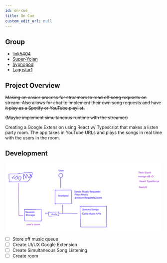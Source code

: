 ```yaml
---
id: on-cue
title: On Cue
custom_edit_url: null
---
```


## Group

- [link5404](https://github.com/link5404)
- [Super-Yojan](https://github.com/super-yojan)
- [hypnogod](https://github.com/hypnogod)
- [Laggstar1](https://github.com/laggstar1)

## Project Overview

~~Making an easier process for streamers to read off song requests on stream. Also allows for chat to implement their own song requests and have it play as a Spotify or YouTube playlist.~~

~~(Maybe implement simultaneous runtime with the streamer)~~

Creating a Google Extension using React w/ Typescript that makes a listen party room. The app takes in YouTube URLs and plays the songs in real time with the users in the room.

## Development

![Docusaurus](/img/on-cue/diagram.png)

* [ ] Store off music queue
* [ ] Create UI/UX Google Extension
* [ ] Create Simultaneous Song Listening
* [ ] Create room